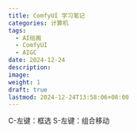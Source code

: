 ```yaml
---
title: ComfyUI 学习笔记
categories: 计算机
tags:
  - AI绘画
  - ComfyUI
  - AIGC
date: 2024-12-24
description: 
image: 
weight: 1
draft: true
lastmod: 2024-12-24T13:58:06+08:00
---
```

C-左键：框选
S-左键：组合移动